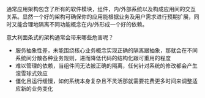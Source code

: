 通常应用架构包含了所有的软件模块，组件，内/外部系统以及构成应用间的交互关系。显然一个好的架构可确保你的应用能根据业务及用户需求进行预期扩展，同时又能合理地隔离不同功能概念在内/外形成一个好的依赖。

意大利面条式的架构通常会带来哪些危害呢？

- 服务抽象性差，未能围绕核心业务概念实现正确的隔离跟抽象，那就会在不同系统间分散各种业务规则，进而降低代码的结构化跟可重用的程度
- 难以管理的依赖，当组件间无法被正确的隔离，任何针对系统的修改都会产生滚雪球式效应
- 僵化且运行缓慢，如何系统本身复杂且不灵活那就需要花费更多时间来调整适应新的业务变化
